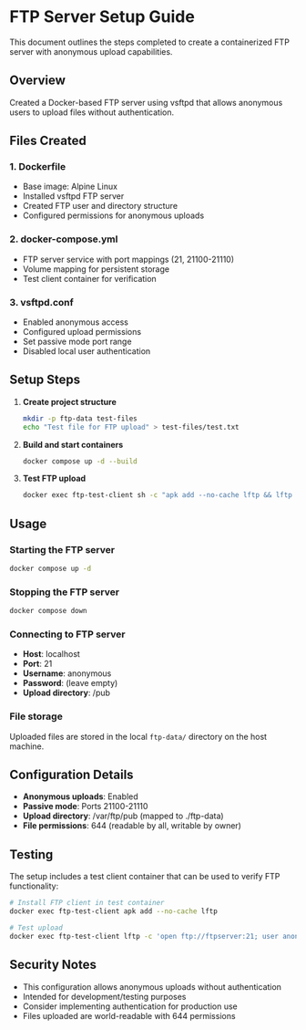 # FTP Server Setup Guide

This document outlines the steps completed to create a containerized FTP server with anonymous upload capabilities.

## Overview

Created a Docker-based FTP server using vsftpd that allows anonymous users to upload files without authentication.

## Files Created

### 1. Dockerfile
- Base image: Alpine Linux
- Installed vsftpd FTP server
- Created FTP user and directory structure
- Configured permissions for anonymous uploads

### 2. docker-compose.yml
- FTP server service with port mappings (21, 21100-21110)
- Volume mapping for persistent storage
- Test client container for verification

### 3. vsftpd.conf
- Enabled anonymous access
- Configured upload permissions
- Set passive mode port range
- Disabled local user authentication

## Setup Steps

1. **Create project structure**
   ```bash
   mkdir -p ftp-data test-files
   echo "Test file for FTP upload" > test-files/test.txt
   ```

2. **Build and start containers**
   ```bash
   docker compose up -d --build
   ```

3. **Test FTP upload**
   ```bash
   docker exec ftp-test-client sh -c "apk add --no-cache lftp && lftp -c 'open ftp://ftpserver:21; user anonymous \"\"; cd pub; put /test-files/test.txt; ls; quit'"
   ```

## Usage

### Starting the FTP server
```bash
docker compose up -d
```

### Stopping the FTP server
```bash
docker compose down
```

### Connecting to FTP server
- **Host**: localhost
- **Port**: 21
- **Username**: anonymous
- **Password**: (leave empty)
- **Upload directory**: /pub

### File storage
Uploaded files are stored in the local `ftp-data/` directory on the host machine.

## Configuration Details

- **Anonymous uploads**: Enabled
- **Passive mode**: Ports 21100-21110
- **Upload directory**: /var/ftp/pub (mapped to ./ftp-data)
- **File permissions**: 644 (readable by all, writable by owner)

## Testing

The setup includes a test client container that can be used to verify FTP functionality:

```bash
# Install FTP client in test container
docker exec ftp-test-client apk add --no-cache lftp

# Test upload
docker exec ftp-test-client lftp -c 'open ftp://ftpserver:21; user anonymous ""; cd pub; put /test-files/test.txt; ls; quit'
```

## Security Notes

- This configuration allows anonymous uploads without authentication
- Intended for development/testing purposes
- Consider implementing authentication for production use
- Files uploaded are world-readable with 644 permissions